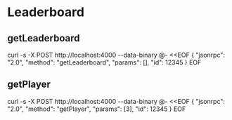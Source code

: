 # Leaderboard

## getLeaderboard

curl -s -X POST http://localhost:4000 --data-binary @- <<EOF
{
  "jsonrpc": "2.0",
  "method": "getLeaderboard",
  "params": [],
  "id": 12345
}
EOF

## getPlayer

curl -s -X POST http://localhost:4000 --data-binary @- <<EOF
{
  "jsonrpc": "2.0",
  "method": "getPlayer",
  "params": [3],
  "id": 12345
}
EOF
